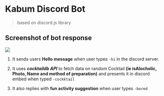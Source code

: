 # Kabum Discord Bot

> based on discord.js library

## Screenshot of bot response

<img src="./resources/demo.png">

1. It sends users **Hello message** when user types `-hi` in the discord server.

2. It uses **_cocktaildb API_** to fetch data on random Cocktail **(ie isAlocholic, Photo, Name and method of preparation)** and presents it in discord embed when typed `-cockktail`

3. It also replies with **fun activity suggestion** when user types `-bored`
